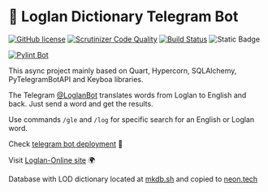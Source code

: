 # 🤖 Loglan Dictionary Telegram Bot
[![GitHub license](https://img.shields.io/github/license/torrua/loglan_bot)](https://github.com/torrua/loglan_bot/blob/master/LICENSE)
[![Scrutinizer Code Quality](https://scrutinizer-ci.com/g/torrua/loglan_bot/badges/quality-score.png?b=master)](https://scrutinizer-ci.com/g/torrua/loglan_bot/?branch=master)
[![Build Status](https://scrutinizer-ci.com/g/torrua/loglan_bot/badges/build.png?b=master)](https://scrutinizer-ci.com/g/torrua/loglan_bot/build-status/master)
![Static Badge](https://img.shields.io/badge/code%20style-Black-black?style=flat)

[![Pylint Bot](https://github.com/torrua/loglan_bot/actions/workflows/pylint_bot.yml/badge.svg)](https://github.com/torrua/loglan_bot/actions/workflows/pylint_bot.yml)

This async project mainly based on Quart, Hypercorn, SQLAlchemy, PyTelegramBotAPI and Keyboa libraries.

The Telegram [@LoglanBot](http://t.me/LoglanBot) translates words from Loglan to English and back. Just send a word and get the results.

Use commands `/gle` and `/log` for specific search for an English or Loglan word.

Check [telegram bot deployment](https://loglanbot-torrua.b4a.run/bot/about) 🤖

Visit [Loglan-Online site](https://loglanbot-torrua.b4a.run/site) 🌍

Database with LOD dictionary located at [mkdb.sh](https://www.mkdb.sh/) and copied to [neon.tech](https://neon.tech)